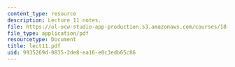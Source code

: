 ```yaml
---
content_type: resource
description: Lecture 11 notes.
file: https://ol-ocw-studio-app-production.s3.amazonaws.com/courses/18-409-behavior-of-algorithms-spring-2002/9935269d08352de8ea16e0c3edb65c86_lect11.pdf
file_type: application/pdf
resourcetype: Document
title: lect11.pdf
uid: 9935269d-0835-2de8-ea16-e0c3edb65c86
---
```


